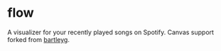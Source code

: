 # flow

A visualizer for your recently played songs on Spotify. Canvas support forked from [bartleyg](https://github.com/bartleyg/my-spotify-canvas).
